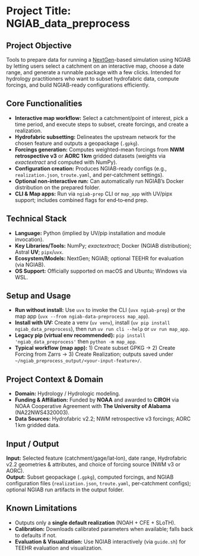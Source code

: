 # Project Title: **NGIAB_data_preprocess**

## Project Objective
Tools to prepare data for running a [NextGen](https://github.com/NOAA-OWP/ngen)-based simulation using NGIAB by letting users select a catchment on an interactive map, choose a date range, and generate a runnable package with a few clicks. Intended for hydrology practitioners who want to subset hydrofabric data, compute forcings, and build NGIAB-ready configurations efficiently.

## Core Functionalities
- **Interactive map workflow:** Select a catchment/point of interest, pick a time period, and execute steps to subset, create forcings, and create a realization.
- **Hydrofabric subsetting:** Delineates the upstream network for the chosen feature and outputs a geopackage (`.gpkg`).
- **Forcings generation:** Computes weighted-mean forcings from **NWM retrospective v3** or **AORC 1 km** gridded datasets (weights via *exactextract* and computed with NumPy).
- **Configuration creation:** Produces NGIAB-ready configs (e.g., `realization.json`, `troute.yaml`, and per‑catchment settings).
- **Optional non‑interactive run:** Can automatically run NGIAB’s Docker distribution on the prepared folder.
- **CLI & Map apps:** Run via `ngiab-prep` CLI or `map_app` with UV/pipx support; includes combined flags for end‑to‑end prep.

## Technical Stack
- **Language:** Python (implied by UV/pip installation and module invocation).
- **Key Libraries/Tools:** NumPy; *exactextract*; Docker (NGIAB distribution); Astral **UV**; `pipx`/`uvx`.
- **Ecosystem/Models:** NextGen; NGIAB; optional TEEHR for evaluation (via NGIAB).
- **OS Support:** Officially supported on macOS and Ubuntu; Windows via WSL.

## Setup and Usage
- **Run without install:** Use `uvx` to invoke the CLI (`uvx ngiab-prep`) or the map app (`uvx --from ngiab-data-preprocess map_app`).
- **Install with UV:** Create a venv (`uv venv`), install (`uv pip install ngiab_data_preprocess`), then run `uv run cli --help` or `uv run map_app`.
- **Legacy pip (virtual env recommended):** `pip install 'ngiab_data_preprocess'` then `python -m map_app`.
- **Typical workflow (map app):** 1) Create subset GPKG → 2) Create Forcing from Zarrs → 3) Create Realization; outputs saved under `~/ngiab_preprocess_output/<your-input-feature>/`.

## Project Context & Domain
- **Domain:** Hydrology / Hydrologic modeling.
- **Funding & Affiliation:** Funded by **NOAA** and awarded to **CIROH** via NOAA Cooperative Agreement with **The University of Alabama** (NA22NWS4320003).
- **Data Sources:** Hydrofabric v2.2; NWM retrospective v3 forcings; AORC 1 km gridded data.

## Input / Output
**Input:** Selected feature (catchment/gage/lat‑lon), date range, Hydrofabric v2.2 geometries & attributes, and choice of forcing source (NWM v3 or AORC).  
**Output:** Subset geopackage (`.gpkg`), computed forcings, and NGIAB configuration files (`realization.json`, `troute.yaml`, per‑catchment configs); optional NGIAB run artifacts in the output folder.

## Known Limitations
- Outputs only a **single default realization** (NOAH + CFE + SLoTH).
- **Calibration:** Downloads calibrated parameters when available; falls back to defaults if not.
- **Evaluation & Visualization:** Use NGIAB interactively (via `guide.sh`) for TEEHR evaluation and visualization.
